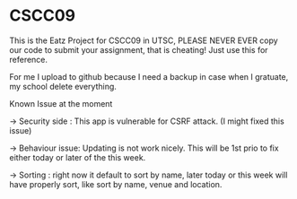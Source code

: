 CSCC09
======
This is the Eatz Project for CSCC09 in UTSC, PLEASE NEVER EVER copy our code to submit your assignment, that is cheating! 
Just use this for reference. 

For me I upload to github because I need a backup in case when I gratuate, my school delete everything.

Known Issue at the moment

-> Security side : This app is vulnerable for CSRF attack. (I might fixed this issue)

-> Behaviour issue: Updating is not work nicely. This will be 1st prio to fix either today or later of the this week.

-> Sorting : right now it default to sort by name, later today or this week will have properly sort, like sort by name, venue and location.
